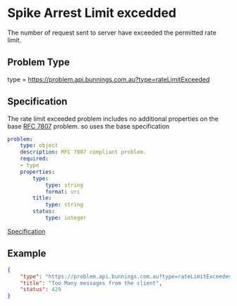 # Spike Arrest Limit excedded 

The number of request sent to server have exceeded the permitted rate limit. 

## Problem Type

type = https://problem.api.bunnings.com.au?type=rateLimitExceeded

## Specification

The rate limit exceeded problem includes no additional properties on the base [RFC 7807](https://tools.ietf.org/html/rfc7807) problem.
so uses the base specification

```yaml
problem:
    type: object
    description: RFC 7807 compliant problem.
    required:
    - type
    properties:
        type:
            type: string
            format: uri
        title:
            type: string
        status:
            type: integer
```
[Specification](./problem.yaml)

## Example

```json
{
    "type": "https://problem.api.bunnings.com.au?type=rateLimitExceeded",
    "title": "Too Many messages from the client",
    "status": 429
}
```
